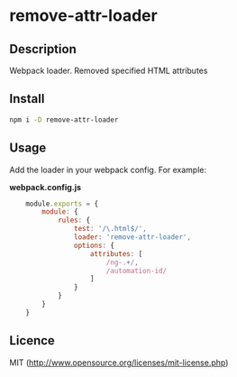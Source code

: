 # remove-attr-loader

## Description

Webpack loader. Removed specified HTML attributes

## Install

```bash
npm i -D remove-attr-loader
```

## Usage

Add the loader in your webpack config. For example:

**webpack.config.js**

```javascript
    module.exports = {
        module: {
            rules: {
                test: '/\.html$/',
                loader: 'remove-attr-loader',
                options: {
                    attributes: [
                        /ng-.+/,
                        /automation-id/
                    ]
                }
            }
        }
    }
```

## Licence

MIT (http://www.opensource.org/licenses/mit-license.php)